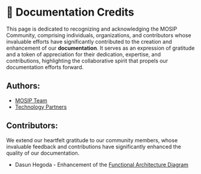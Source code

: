# 🌟 Documentation Credits

This page is dedicated to recognizing and acknowledging the MOSIP Community, comprising individuals, organizations, and contributors whose invaluable efforts have significantly contributed to the creation and enhancement of our **documentation**. It serves as an expression of gratitude and a token of appreciation for their dedication, expertise, and contributions, highlighting the collaborative spirit that propels our documentation efforts forward.

## Authors:&#x20;

* [MOSIP Team](https://mosip.io/people)
* [Technology Partners](https://docs.mosip.io/1.2.0/community/contributions)

## Contributors:

We extend our heartfelt gratitude to our community members, whose invaluable feedback and contributions have significantly enhanced the quality of our documentation.

* Dasun Hegoda - Enhancement of the [Functional Architecture Diagram](https://docs.mosip.io/1.2.0/overview/architecture#high-level-reference-functional-architecture)
